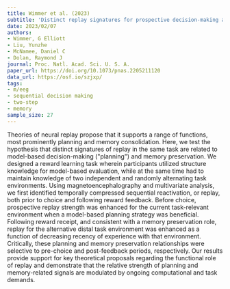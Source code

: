 ```yaml
---
title: Wimmer et al. (2023)
subtitle: 'Distinct replay signatures for prospective decision-making and memory preservation'
date: 2023/02/07
authors:
- Wimmer, G Elliott
- Liu, Yunzhe
- McNamee, Daniel C
- Dolan, Raymond J
journal: Proc. Natl. Acad. Sci. U. S. A.
paper_url: https://doi.org/10.1073/pnas.2205211120
data_url: https://osf.io/szjxp/
tags:
- m/eeg
- sequential decision making
- two-step
- memory
sample_size: 27
---
```


Theories of neural replay propose that it supports a range of functions, most prominently planning and memory consolidation. Here, we test the hypothesis that distinct signatures of replay in the same task are related to model-based decision-making ("planning") and memory preservation. We designed a reward learning task wherein participants utilized structure knowledge for model-based evaluation, while at the same time had to maintain knowledge of two independent and randomly alternating task environments. Using magnetoencephalography and multivariate analysis, we first identified temporally compressed sequential reactivation, or replay, both prior to choice and following reward feedback. Before choice, prospective replay strength was enhanced for the current task-relevant environment when a model-based planning strategy was beneficial. Following reward receipt, and consistent with a memory preservation role, replay for the alternative distal task environment was enhanced as a function of decreasing recency of experience with that environment. Critically, these planning and memory preservation relationships were selective to pre-choice and post-feedback periods, respectively. Our results provide support for key theoretical proposals regarding the functional role of replay and demonstrate that the relative strength of planning and memory-related signals are modulated by ongoing computational and task demands.
